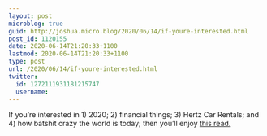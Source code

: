 ```yaml
---
layout: post
microblog: true
guid: http://joshua.micro.blog/2020/06/14/if-youre-interested.html
post_id: 1120155
date: 2020-06-14T21:20:33+1100
lastmod: 2020-06-14T21:20:33+1100
type: post
url: /2020/06/14/if-youre-interested.html
twitter:
  id: 1272111931181215747
  username: 
---
```

If you’re interested in 1) 2020; 2) financial things; 3) Hertz Car Rentals; and 4) how batshit crazy the world is today; then you’ll enjoy [this read.](https://alexdanco.com/2020/06/14/never-hertz-to-ask/)
